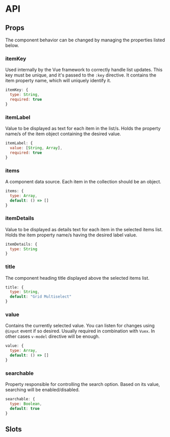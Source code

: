 # API

## Props

The component behavior can be changed by managing the properties listed below.

### itemKey

Used internally by the Vue framework to correctly handle list updates. This key must be unique, and it's passed to the `:key` directive. It contains the item property name, which will uniquely identify it.

```js
itemKey: {
  type: String,
  required: true
}
```

### itemLabel

Value to be displayed as text for each item in the list/s. Holds the property name/s of the item object containing the desired value.

```js
itemLabel: {
  value: [String, Array],
  required: true
}
```

### items

A component data source. Each item in the collection should be an object.

```js
items: {
  type: Array,
  default: () => []
}
```

### itemDetails

Value to be displayed as details text for each item in the selected items list. Holds the item property name/s having the desired label value.

```js
itemDetails: {
  type: String
}
```

### title

The component heading title displayed above the selected items list.

```js
title: {
  type: String,
  default: "Grid Multiselect"
}
```

### value

Contains the currently selected value. You can listen for changes using `@input` event if so desired. Usually required in combination with `Vuex`. In other cases `v-model` directive will be enough.

```js
value: {
  type: Array,
  default: () => []
}
```

### searchable

Property responsible for controlling the search option. Based on its value, searching will be enabled/disabled.

```js
searchable: {
  type: Boolean,
  default: true
}
```

## Slots
